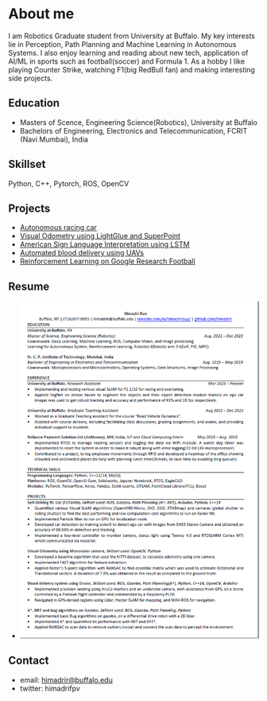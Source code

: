 # About me #
I am Robotics Graduate student from University at Buffalo. My key interests lie in Perception, Path Planning and Machine Learning in Autonomous Systems. I also enjoy learning and reading about new tech, application of AI/ML in sports such as football(soccer) and Formula 1. As a hobby I like playing Counter Strike, watching F1(big RedBull fan) and making interesting side projects.

## Education ##
- Masters of Scence, Engineering Science(Robotics), University at Buffalo
- Bachelors of Engineering, Electronics and Telecommunication, FCRIT (Navi Mumbai), India

## Skillset ##
Python, C++, Pytorch, ROS, OpenCV

## Projects ##

- [Autonomous racing car](https://github.com/himadrir/self-driving-car)
- [Visual Odometry using LightGlue and SuperPoint](https://github.com/himadrir/vo_lightglue)
- [American Sign Language Interpretation using LSTM](https://github.com/himadrir/sign-language-LSTM)
- [Automated blood delivery using UAVs](https://github.com/himadrir/uav-autonomous-navigation)
- [Reinforcement Learning on Google Research Football](https://github.com/himadrir/grf-test-algorithms)

## Resume ##
- ![resume](https://github.com/himadrir/himadrir.github.io/blob/10c5847056d09346f49f01b53f3e6a7aff51c6b7/assets/cvss.png)

## Contact ##
- email: himadrir@buffalo.edu
- twitter: himadrifpv

